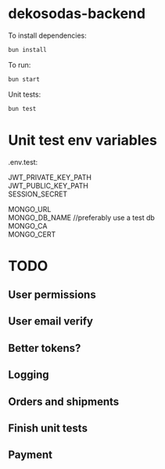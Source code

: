 # dekosodas-backend

To install dependencies:

```bash
bun install
```

To run:

```bash
bun start
```

Unit tests:

```bash
bun test
```

# Unit test env variables

.env.test:

JWT_PRIVATE_KEY_PATH  
JWT_PUBLIC_KEY_PATH  
SESSION_SECRET

MONGO_URL  
MONGO_DB_NAME //preferably use a test db  
MONGO_CA  
MONGO_CERT

# TODO

## User permissions

## User email verify

## Better tokens?

## Logging

## Orders and shipments

## Finish unit tests

## Payment
